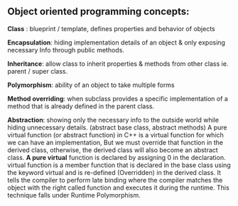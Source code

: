 ## Object oriented programming concepts: 

**Class** : blueprint / template, defines properties and behavior of objects

**Encapsulation**: hiding implementation details of an object & only exposing necessary Info through public methods. 

**Inheritance**: allow class to inherit properties & methods from other class ie. parent / super class. 

**Polymorphism**: ability of an object to take multiple forms

**Method overriding**: when subclass provides a specific implementation of a method that is already defined in the parent class. 

**Abstraction**: showing only the necessary info to the outside world while hiding unnecessary details. (abstract base class, abstract methods)
A pure virtual function (or abstract function) in C++ is a virtual function for which we can have an implementation, But we must override that function in the derived class, otherwise, the derived class will also become an abstract class. 
**A pure virtual** function is declared by assigning 0 in the declaration.
virtual function is a member function that is declared in the base class using the keyword virtual and is re-defined (Overridden) in the derived class. It tells the compiler to perform late binding where the compiler matches the object with the right called function and executes it during the runtime. This technique falls under Runtime Polymorphism.
